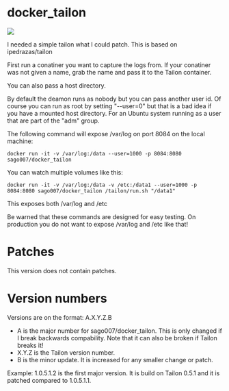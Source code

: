 docker_tailon
=============
[![](https://imagelayers.io/badge/sago007/docker_tailon:latest.svg)](https://imagelayers.io/?images=sago007/docker_tailon:latest 'Get your own badge on imagelayers.io')

I needed a simple tailon what I could patch.
This is based on ipedrazas/tailon

First run a conatiner you want to capture the logs from. If your conatiner was not given a name, grab the name and pass it to the Tailon container.

You can also pass a host directory. 

By default the deamon runs as nobody but you can pass another user id. Of course you can run as root by setting "--user=0" but that is a bad idea if you have a mounted host directory.
For an Ubuntu system running as a user that are part of the "adm" group.

The following command will expose /var/log on port 8084 on the local machine:
```
docker run -it -v /var/log:/data --user=1000 -p 8084:8080 sago007/docker_tailon
```


You can watch multiple volumes like this:
```
docker run -it -v /var/log:/data -v /etc:/data1 --user=1000 -p 8084:8080 sago007/docker_tailon /tailon/run.sh "/data1"
```
This exposes both /var/log and /etc

Be warned that these commands are designed for easy testing. On production you do not want to expose /var/log and /etc like that!

# Patches

This version does not contain patches.

# Version numbers

Versions are on the format:
A.X.Y.Z.B

 * A is the major number for sago007/docker_tailon. This is only changed if I break backwards compability. Note that it can also be broken if Tailon breaks it!
 * X.Y.Z is the Tailon version number.
 * B is the minor update. It is increased for any smaller change or patch. 
 
Example:
1.0.5.1.2 is the first major version. It is build on Tailon 0.5.1 and it is patched compared to 1.0.5.1.1.
